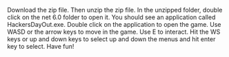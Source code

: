 Download the zip file. Then unzip the zip file.
In the unzipped folder, double click on the net 6.0 folder to open it.
You should see an application called HackersDayOut.exe. Double click on the application to open the game.
Use WASD or the arrow keys to move in the game. Use E to interact. Hit the WS keys or up and down keys to select up and down the menus and hit enter key to select.
Have fun!
